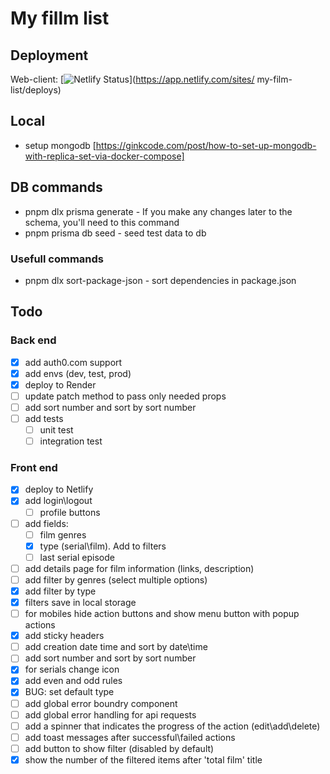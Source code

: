 # My fillm list

## Deployment

Web-client: [![Netlify Status](https://api.netlify.com/api/v1/badges/2e932c1f-419e-4904-8d67-b912d8594f78/deploy-status)](https://app.netlify.com/sites/
my-film-list/deploys)

## Local

- setup mongodb [https://ginkcode.com/post/how-to-set-up-mongodb-with-replica-set-via-docker-compose]

## DB commands

- pnpm dlx prisma generate - If you make any changes later to the schema, you'll need to this command
- pnpm prisma db seed - seed test data to db

### Usefull commands

- pnpm dlx sort-package-json - sort dependencies in package.json

## Todo

### Back end

- [x] add auth0.com support
- [x] add envs (dev, test, prod)
- [x] deploy to Render
- [ ] update patch method to pass only needed props
- [ ] add sort number and sort by sort number
- [ ] add tests
  - [ ] unit test
  - [ ] integration test

### Front end

- [x] deploy to Netlify
- [x] add login\logout
  - [ ] profile buttons
- [ ] add fields:
  - [ ] film genres
  - [x] type (serial\film). Add to filters
  - [ ] last serial episode
- [ ] add details page for film information (links, description)
- [ ] add filter by genres (select multiple options)
- [x] add filter by type
- [x] filters save in local storage
- [ ] for mobiles hide action buttons and show menu button with popup actions
- [x] add sticky headers
- [ ] add creation date time and sort by date\time
- [ ] add sort number and sort by sort number
- [x] for serials change icon
- [x] add even and odd rules
- [x] BUG: set default type
- [ ] add global error boundry component
- [ ] add global error handling for api requests
- [ ] add a spinner that indicates the progress of the action (edit\add\delete)
- [ ] add toast messages after successful\failed actions
- [ ] add button to show filter (disabled by default)
- [x] show the number of the filtered items after 'total film' title
